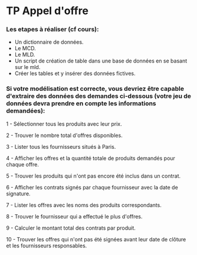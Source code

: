 # TP Appel d'offre

### Les etapes à réaliser (cf cours): 

 -  Un dictionnaire de données.
 -  Le MCD.
 -  Le MLD.
 -  Un script de création de table dans une base de données en se basant sur le mld.
 -  Créer les tables et y insérer des données fictives.
  

### Si votre modélisation est correcte, vous devriez être capable d'extraire des données des demandes ci-dessous (votre jeu de données devra prendre en compte les informations demandées): 

 1 - Sélectionner tous les produits avec leur prix.

 2 - Trouver le nombre total d'offres disponibles.

 3 - Lister tous les fournisseurs situés à Paris.

 4 - Afficher les offres et la quantité totale de produits demandés pour chaque offre.

 5 - Trouver les produits qui n'ont pas encore été inclus dans un contrat.

 6 - Afficher les contrats signés par chaque fournisseur avec la date de signature.

 7 - Lister les offres avec les noms des produits correspondants.

 8 - Trouver le fournisseur qui a effectué le plus d'offres.

 9 - Calculer le montant total des contrats par produit.

 10 - Trouver les offres qui n'ont pas été signées avant leur date de clôture et les fournisseurs responsables.

